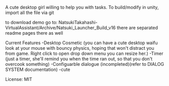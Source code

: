 A cute desktop girl willing to help you with tasks.
To build/modify in unity, import all the file via git

to download demo go to: NatsukiTakahashi-VirtualAssistant/Archive/Natsuki_Launcher_Build_v16
there are separated readme pages there as well

Current Features
-Desktop Cosmetic (you can have a cute desktop waifu look at your mouse with bouncy physics, hoping that won't distract you from game. Right click to open drop down menu you can resize her.)
-Timer (just a timer, she'll remind you when the time ran out, so that you don't overcook something)
-Configuarble dialogue (incompleted)(refer to DIALOG SYSTEM documentation)
-cute


License: MIT
